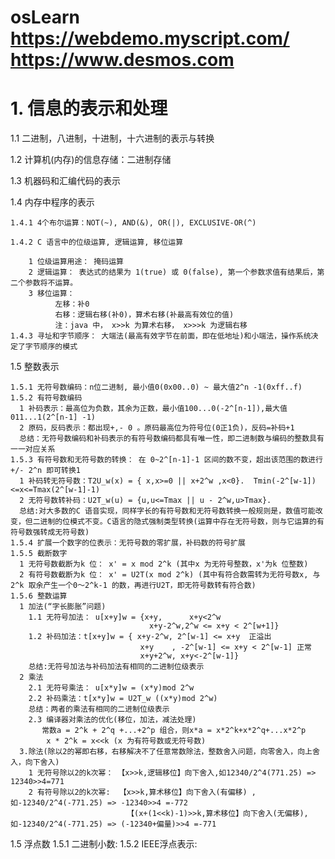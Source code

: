 # osLearn https://webdemo.myscript.com/ https://www.desmos.com


# 1. 信息的表示和处理

  1.1 二进制，八进制，十进制，十六进制的表示与转换
  
  1.2 计算机(内存)的信息存储：二进制存储
  
  1.3 机器码和汇编代码的表示
  
  1.4 内存中程序的表示
  
    1.4.1 4个布尔运算：NOT(~), AND(&), OR(|), EXCLUSIVE-OR(^) 
    
    1.4.2 C 语言中的位级运算, 逻辑运算, 移位运算
      
        1 位级运算用途： 掩码运算
        2 逻辑运算： 表达式的结果为 1(true) 或 0(false), 第一个参数求值有结果后，第二个参数将不运算。
        3 移位运算： 
              左移：补0
              右移：逻辑右移(补0)，算术右移(补最高有效位的值)
              注：java 中， x>>k 为算术右移， x>>>k 为逻辑右移
    1.4.3 寻址和字节顺序： 大端法(最高有效字节在前面，即在低地址)和小端法，操作系统决定了字节顺序的模式
    
    
   1.5 整数表示
   
    1.5.1 无符号数编码：n位二进制, 最小值0(0x00..0) ~ 最大值2^n -1(0xff..f)
    1.5.2 有符号数编码
      1 补码表示：最高位为负数，其余为正数，最小值100...0(-2^[n-1]),最大值011...1(2^[n-1] -1)
      2 原码，反码表示：都出现+,- 0 。原码最高位为符号位(0正1负)，反码=补码+1
      总结：无符号数编码和补码表示的有符号数编码都具有唯一性，即二进制数与编码的整数具有一一对应关系
    1.5.3 有符号数和无符号数的转换： 在 0~2^[n-1]-1 区间的数不变，超出该范围的数进行+/- 2^n 即可转换1
      1 补码转无符号数：T2U_w(x) = { x,x>=0 || x+2^w ,x<0}.  Tmin(-2^[w-1])<=x<=Tmax(2^[w-1]-1)
      2 无符号数转补码：U2T_w(u) = {u,u<=Tmax || u - 2^w,u>Tmax}. 
      总结:对大多数的C 语音实现，同样字长的有符号数和无符号数转换一般规则是，数值可能改变，但二进制的位模式不变。C语言的隐式强制类型转换(运算中存在无符号数，则与它运算的有符号数强转成无符号数)
    1.5.4 扩展一个数字的位表示：无符号数的零扩展，补码数的符号扩展
    1.5.5 截断数字          
      1 无符号数截断为k 位： x' = x mod 2^k (其中x 为无符号整数，x'为k 位整数)
      2 有符号数截断为k 位： x' = U2T(x mod 2^k) (其中有符合数需转为无符号数x, 与2^k 取余产生一个0～2^k-1 的数，再进行U2T，即无符号数转有符合数)
    1.5.6 整数运算
      1 加法(“字长膨胀”问题)
        1.1 无符号加法： u[x+y]w = {x+y,      x+y<2^w 
                                   x+y-2^w,2^w <= x+y < 2^[w+1]}
        1.2 补码加法：t[x+y]w = { x+y-2^w, 2^[w-1] <= x+y  正溢出
                                 x+y    , -2^[w-1] <= x+y < 2^[w-1] 正常 
                                 x+y+2^w, x+y<-2^[w-1]}
        总结:无符号加法与补码加法有相同的二进制位级表示
      2 乘法
        2.1 无符号乘法： u[x*y]w = (x*y)mod 2^w
        2.2 补码乘法：t[x*y]w = U2T_w ((x*y)mod 2^w)
        总结：两者的乘法有相同的二进制位级表示
        2.3 编译器对乘法的优化(移位，加法，减法处理)
           常数a = 2^k + 2^q +...+2^p 组合，则x*a = x*2^k+x*2^q+...x*2^p 
            x * 2^k = x<<k (x 为有符号数或无符号数)
      3.除法(除以2的幂即右移，右移解决不了任意常数除法，整数舍入问题，向零舍入，向上舍入，向下舍入)
        1 无符号除以2的k次幂： 【x>>k,逻辑移位】向下舍入,如12340/2^4(771.25) => 12340>>4=771
        2 有符号除以2的k次幂:  【x>>k,算术移位】向下舍入(有偏移) ,如-12340/2^4(-771.25) => -12340>>4 =-772
                              【(x+(1<<k)-1)>>k,算术移位】向下舍入(无偏移),如-12340/2^4(-771.25) => (-12340+偏量)>>4 =-771
   1.5 浮点数
     1.5.1 二进制小数:
     1.5.2 IEEE浮点表示:
    
     

